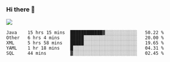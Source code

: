 ### Hi there 👋
![](https://github-readme-stats.vercel.app/api?username=tuichenchuxin)
<!--START_SECTION:waka-->
```text
Java    15 hrs 15 mins  ████████████▓░░░░░░░░░░░░   50.22 % 
Other   6 hrs 4 mins    █████░░░░░░░░░░░░░░░░░░░░   20.00 % 
XML     5 hrs 58 mins   █████░░░░░░░░░░░░░░░░░░░░   19.65 % 
YAML    1 hr 18 mins    █░░░░░░░░░░░░░░░░░░░░░░░░   04.31 % 
SQL     44 mins         ▓░░░░░░░░░░░░░░░░░░░░░░░░   02.45 % 
```
<!--END_SECTION:waka-->
